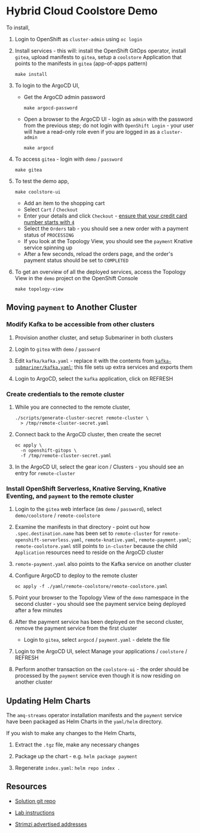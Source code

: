 # Hybrid Cloud Coolstore Demo

To install,

01. Login to OpenShift as `cluster-admin` using `oc login`

01. Install services - this will: install the OpenShift GitOps operator, install `gitea`, upload manifests to `gitea`, setup a `coolstore` Application that points to the manifests in `gitea` (app-of-apps pattern)

		make install

01. To login to the ArgoCD UI,

	*   Get the ArgoCD admin password

			make argocd-password

	*   Open a browser to the ArgoCD UI - login as `admin` with the password from the previous step; do not login with `OpenShift Login` - your user will have a read-only role even if you are logged in as a `cluster-admin`

			make argocd

01. To access `gitea` - login with `demo` / `password`

		make gitea

01. To test the demo app,

		make coolstore-ui

	* Add an item to the shopping cart
	* Select `Cart` / `Checkout`
	* Enter your details and click `Checkout` - [ensure that your credit card number starts with `4`](https://github.com/RedHat-Middleware-Workshops/cloud-native-workshop-v2-labs-solutions/blob/c32daed7aa7c803b1a29fbe56be350bf4a5e6be2/m4/payment-service/src/main/java/com/redhat/cloudnative/PaymentResource.java#L61)
	* Select the `Orders` tab - you should see a new order with a payment status of `PROCESSING`
	* If you look at the Topology View, you should see the `payment` Knative service spinning up
	* After a few seconds, reload the orders page, and the order's payment status should be set to `COMPLETED`

01. To get an overview of all the deployed services, access the Topology View in the `demo` project on the OpenShift Console

		make topology-view


## Moving `payment` to Another Cluster

### Modify Kafka to be accessible from other clusters

01. Provision another cluster, and setup Submariner in both clusters

01. Login to `gitea` with `demo` / `password`

01. Edit `kafka/kafka.yaml` - replace it with the contents from [`kafka-submariner/kafka.yaml`](yaml/kafka-submariner/kafka.yaml); this file sets up extra services and exports them

01. Login to ArgoCD, select the `kafka` application, click on REFRESH


### Create credentials to the remote cluster

01. While you are connected to the remote cluster,

		./scripts/generate-cluster-secret remote-cluster \
		  > /tmp/remote-cluster-secret.yaml

01. Connect back to the ArgoCD cluster, then create the secret

		oc apply \
		  -n openshift-gitops \
		  -f /tmp/remote-cluster-secret.yaml

01. In the ArgoCD UI, select the gear icon / Clusters - you should see an entry for `remote-cluster`


### Install OpenShift Serverless, Knative Serving, Knative Eventing, and `payment` to the remote cluster

01. Login to the `gitea` web interface (as `demo` / `password`), select `demo/coolstore` / `remote-coolstore`

01. Examine the manifests in that directory - point out how `.spec.destination.name` has been set to `remote-cluster` for `remote-openshift-serverless.yaml`, `remote-knative.yaml`, `remote-payment.yaml`; `remote-coolstore.yaml` still points to `in-cluster` because the child `Application` resources need to reside on the ArgoCD cluster

01. `remote-payment.yaml` also points to the Kafka service on another cluster

01. Configure ArgoCD to deploy to the remote cluster

		oc apply -f ./yaml/remote-coolstore/remote-coolstore.yaml

01. Point your browser to the Topology View of the `demo` namespace in the second cluster - you should see the payment service being deployed after a few minutes

01. After the payment service has been deployed on the second cluster, remove the payment service from the first cluster

	*   Login to `gitea`, select `argocd` / `payment.yaml` - delete the file

01. Login to the ArgoCD UI, select Manage your applications / `coolstore` / REFRESH

01. Perform another transaction on the `coolstore-ui` - the order should be processed by the `payment` service even though it is now residing on another cluster


## Updating Helm Charts

The `amq-streams` operator installation manifests and the `payment` service have been packaged as Helm Charts in the `yaml/helm` directory.

If you wish to make any changes to the Helm Charts,

01. Extract the `.tgz` file, make any necessary changes

01. Package up the chart - e.g. `helm package payment`

01. Regenerate `index.yaml`: `helm repo index .`


## Resources

* [Solution git repo](https://github.com/RedHat-Middleware-Workshops/cloud-native-workshop-v2-labs-solutions/tree/ocp-4.9/m4)

* [Lab instructions](http://guides-m4-labs-infra.6923.rh-us-east-1.openshiftapps.com/workshop/cloudnative/lab/high-performing-cache-services)

* [Strimzi advertised addresses](https://strimzi.io/docs/operators/latest/configuring.html#property-listener-config-broker-reference)

